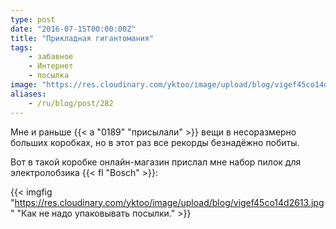 ```yaml
---
type: post
date: "2016-07-15T00:00:00Z"
title: "Прикладная гигантомания"
tags:
    - забавное
    - Интернет
    - посылка
image: "https://res.cloudinary.com/yktoo/image/upload/blog/vigef45co14d2613.jpg"
aliases:
    - /ru/blog/post/282
---
```


Мне и раньше {{< a "0189" "присылали" >}} вещи в несоразмерно больших коробках, но в этот раз все рекорды безнадёжно побиты.

Вот в такой коробке онлайн-магазин прислал мне набор пилок для электролобзика {{< fl "Bosch" >}}:

<!--more-->

{{< imgfig "https://res.cloudinary.com/yktoo/image/upload/blog/vigef45co14d2613.jpg" "Как не надо упаковывать посылки." >}}
